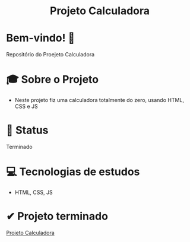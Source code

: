 <div align="center">
<h1>Projeto Calculadora</h1>
</div>

# Bem-vindo! 👋 <a name="id01"></a>
Repositório do Proejeto Calculadora

# &#x1F393; Sobre o Projeto

<ul>
<li>Neste projeto fiz uma calculadora totalmente do zero, usando HTML, CSS e JS</li>
</ul>

# &#x1F680; Status
Terminado

# &#x1F4BB; Tecnologias de estudos
<ul>
  <li>HTML, CSS, JS</li>
</ul>

# &#10004; Projeto terminado

<a href="https://kaiketorres.github.io/Projeto-Calculadora
/index.html">Projeto Calculadora</a> 

